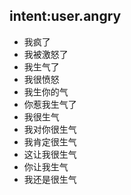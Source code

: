 ## intent:user.angry
- 我疯了
- 我被激怒了
- 我生气了
- 我很愤怒
- 我生你的气
- 你惹我生气了
- 我很生气
- 我对你很生气
- 我肯定很生气
- 这让我很生气
- 你让我生气
- 我还是很生气
